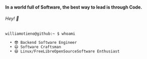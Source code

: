 #### In a world full of Software, the best way to lead is through Code.
###### Hey! 👋
```cli
williamotieno@github:~ $ whoami

  • 😎 Backend Software Engineer
  • 😃 Software Craftsman
  • 😆 Linux/FreeLibreOpenSourceSoftware Enthusiast
```
